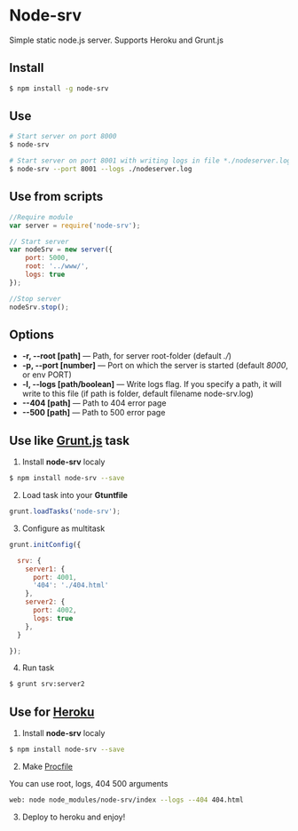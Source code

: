 Node-srv
========
Simple static node.js server. Supports Heroku and Grunt.js

## Install

~~~~~ bash
$ npm install -g node-srv
~~~~~

## Use

~~~~~ bash
# Start server on port 8000
$ node-srv

# Start server on port 8001 with writing logs in file *./nodeserver.log*
$ node-srv --port 8001 --logs ./nodeserver.log
~~~~~

## Use from scripts

~~~~~ js
//Require module
var server = require('node-srv');

// Start server
var nodeSrv = new server({
	port: 5000,
	root: '../www/',
	logs: true
});

//Stop server
nodeSrv.stop();
~~~~~

## Options

- **-r, --root [path]** — Path, for server root-folder (default *./*)
- **-p, --port [number]** — Port on which the server is started (default *8000*, or env PORT)
- **-l, --logs [path/boolean]** — Write logs flag. If you specify a path, it will write to this file (if path is folder, default filename node-srv.log) 
- **--404 [path]** — Path to 404 error page
- **--500 [path]** — Path to 500 error page

## Use like [Grunt.js](http://gruntjs.com/) task

1. Install **node-srv** localy

  ~~~~~ bash
  $ npm install node-srv --save
  ~~~~~

2. Load task into your **Gtuntfile**

  ~~~~~ js
  grunt.loadTasks('node-srv');
  ~~~~~

3. Configure as multitask

  ~~~~~ js
  grunt.initConfig({

    srv: {
      server1: {
        port: 4001,
        '404': './404.html'
      },
      server2: {
        port: 4002,
        logs: true
      },
    }

  });
  ~~~~~

4. Run task

  ~~~~~ bash
  $ grunt srv:server2
  ~~~~~

## Use for [Heroku](https://heroku.com)

1. Install **node-srv** localy

  ~~~~~ bash
  $ npm install node-srv --save
  ~~~~~

2. Make [Procfile](https://devcenter.heroku.com/articles/getting-started-with-nodejs#declare-process-types-with-procfile)

  You can use root, logs, 404 500 arguments 

  ~~~~~ bash
  web: node node_modules/node-srv/index --logs --404 404.html
  ~~~~~

3. Deploy to heroku and enjoy!

